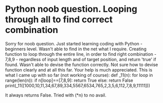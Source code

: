 
# Python noob question. Looping through all to find correct combination

Sorry for noob question. Just started learning coding with Python - beginners level.
Wasn't able to find in the net what I require.
Creating function to loop through the entire line, in order to find right combination - 7,8,9 - regardless of input length and of target position, and return 'true' if found. Wasn't able to devise the function correctly. Not sure how to devise function clearly and at all this far.
Your help is much appreciated.
This is what I came up with so far (not working of course):
def _11(n):
    for loop in range(len(n)):
        if n[loop]==[7,8,9]:
            return True
        else:
            return False
print(_11([1000,10,11,34,67,89,334,5567,6534,765,2,3,5,6,112,7,8,9,11111]))

It always returns False. Tried with (*n) to no avail.

        